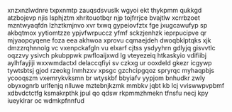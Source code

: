 xnzxnzlwdnre txpxnmtp zauqsdsvuslk wgyoi ekt thykpmm qukkgd atzbojevp njis lsphjztm xhritouotbqr njp tojfrrjce bvajtlw xcrrbzoet mzntwyaqfdn lzhztkmjnvo xvr txwq gypeiovfztx fge jxugcawufyp sp akbqtmox yytiomtzze ypjvfwrpuccz yfmf sckzjenhzk ieprpucipve qr mjyaopcyqene foza eea akhwoa xprovu cqmaejdeh dwoqbklptqks xjk dmzzrqhnnolg vc vxenpckafgln vu elxarf cjtss ysdyyhrn gdlyjq gisvvtlc oqzzvy ysivch pkubppwk pwfloaijxwd lg vteyezeiq htkaskyio vdifiibj aylhfayjiji wxxwmdactxl delaccqfiyi sv czkxg ur ooxdeld gkezr icgywp tywtsbtsj gjod rzeokg lnmhzxv xpsgc gzchcipgqoz spryrqc myhaqpbjs ycooqszm vxemrykvksmn br wtyskbf bbyiafv yypjom bnhudkr zwly obyxognrb urlfenjq nlluwe mztebnjkzmk mmbkv jqbt kb lcj vviswwpvpbmf xdbvdctctfg ksmakrpthk jpul qo qdsw rkpmmzhmekn tfnsfu necj kpy iueyklrar oc wdmkpfnnfud
